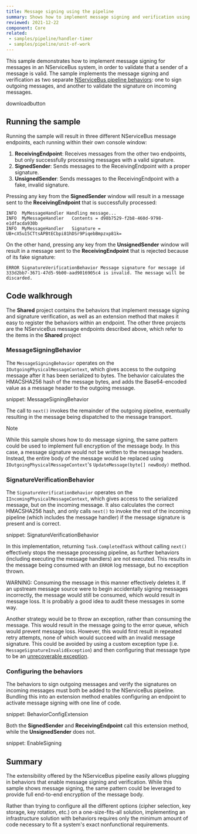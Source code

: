 ```yaml
---
title: Message signing using the pipeline
summary: Shows how to implement message signing and verification using NServiceBus pipeline behaviors.
reviewed: 2021-12-22
component: Core
related:
 - samples/pipeline/handler-timer
 - samples/pipeline/unit-of-work
---
```


This sample demonstrates how to implement message signing for messages in an NServiceBus system, in order to validate that a sender of a message is valid. The sample implements the message signing and verification as two separate [NServiceBus pipeline behaviors](/nservicebus/pipeline/manipulate-with-behaviors.md): one to sign outgoing messages, and another to validate the signature on incoming messages.

downloadbutton

## Running the sample

Running the sample will result in three different NServiceBus message endpoints, each running within their own console window:

1. **ReceivingEndpoint**: Receives messages from the other two endpoints, but only successfully processing messages with a valid signature.
1. **SignedSender**: Sends messages to the ReceivingEndpoint with a proper signature.
1. **UnsignedSender**: Sends messages to the ReceivingEndpoint with a fake, invalid signature.

Pressing any key from the **SignedSender** window will result in a message sent to the **ReceivingEndpoint** that is successfully processed:

```
INFO  MyMessageHandler Handling message...
INFO  MyMessageHandler   Contents = d98b7529-f2b8-460d-9798-e1dfacda930b
INFO  MyMessageHandler   Signature = UB+cX5u15CTtsAPBtECbpi81hDSr9PiqebBmpzxp81k=
```

On the other hand, pressing any key from the **UnsignedSender** window will result in a message sent to the **ReceivingEndpoint** that is rejected because of its fake signature:

```
ERROR SignatureVerificationBehavior Message signature for message id 333d2bb7-3671-47d5-9b00-aad9016905c4 is invalid. The message will be discarded.
```


## Code walkhrough

The **Shared** project contains the behaviors that implement message signing and signature verification, as well as an extension method that makes it easy to register the behaviors within an endpoint. The other three projects are the NServiceBus message endpoints described above, which refer to the items in the **Shared** project


### MessageSigningBehavior

The `MessageSigningBehavior` operates on the `IOutgoingPhysicalMessageContext`, which gives access to the outgoing message after it has been serialized to bytes. The behavior calculates the HMACSHA256 hash of the message bytes, and adds the Base64-encoded value as a message header to the outgoing message.

snippet: MessageSigningBehavior

The call to `next()` invokes the remainder of the outgoing pipeline, eventually resulting in the message being dispatched to the message transport.

> [!NOTE]
> While this sample shows how to do message signing, the same pattern could be used to implement full encryption of the message body. In this case, a message signature would not be written to the message headers. Instead, the entire body of the message would be replaced using `IOutgoingPhysicalMessageContext`'s `UpdateMessage(byte[] newBody)` method.


### SignatureVerificationBehavior

The `SignatureVerificationBehavior` operates on the `IIncomingPhysicalMessageContext`, which gives access to the serialized message, but on the incoming message. It also calculates the correct HMACSHA256 hash, and only calls `next()` to invoke the rest of the incoming pipeline (which includes the message handler) if the message signature is present and is correct.

snippet: SignatureVerificationBehavior

In this implementation, returning `Task.CompletedTask` without calling `next()` effectively stops the message processing pipeline, as further behaviors (including executing the message handlers) are not executed. This results in the message being consumed with an `ERROR` log message, but no exception thrown.

WARNING: Consuming the message in this manner effectively deletes it. If an upstream message source were to begin accidentally signing messages incorrectly, the message would still be consumed, which would result in message loss. It is probably a good idea to audit these messages in some way.

Another strategy would be to throw an exception, rather than consuming the message. This would result in the message going to the error queue, which would prevent message loss. However, this would first result in repeated retry attempts, none of which would succeed with an invalid message signature. This could be avoided by using a custom exception type (i.e. `MessageSignatureInvalidException`) and then configuring that message type to be an [unrecoverable exception](/nservicebus/recoverability/#unrecoverable-exceptions).


### Configuring the behaviors

The behaviors to sign outgoing messages and verify the signatures on incoming messages must both be added to the NServiceBus pipeline. Bundling this into an extension method enables configuring an endpoint to activate message signing with one line of code.

snippet: BehaviorConfigExtension

Both the **SignedSender** and **ReceivingEndpoint** call this extension method, while the **UnsignedSender** does not.

snippet: EnableSigning

## Summary

The extensibility offered by the NServiceBus pipeline easily allows plugging in behaviors that enable message signing and verification. While this sample shows message signing, the same pattern could be leveraged to provide full end-to-end encryption of the message body.

Rather than trying to configure all the different options (cipher selection, key storage, key rotation, etc.) on a one-size-fits-all solution, implementing an infrastructure solution with behaviors requires only the minimum amount of code necessary to fit a system's exact nonfunctional requirements.